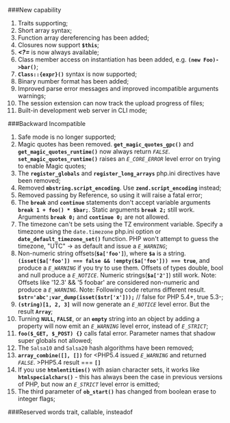 ###New capability
1. Traits supporting;
2. Short array syntax;
3. Function array dereferencing has been added;
4. Closures now support **`$this`**;
5. ***<?=*** is now always available;
6. Class member access on instantiation has been added, e.g. **`(new Foo)->bar()`**;
7. **`Class::{expr}()`** syntax is now supported;
8. Binary number format has been added;
9. Improved parse error messages and improved incompatible arguments warnings;
10. The session extension can now track the upload progress of files;
11. Built-in development web server in CLI mode;

###Backward Incompatible
1. Safe mode is no longer supported;
2. Magic quotes has been removed. **`get_magic_quotes_gpc()`** and **`get_magic_quotes_runtime()`** now always return _`FALSE`_. 
    **`set_magic_quotes_runtime()`** raises an _`E_CORE_ERROR`_ level error on trying to enable Magic quotes;
3. The **`register_globals`** and **`register_long_arrays`** php.ini directives have been removed;
4. Removed **`mbstring.script_encoding`**. Use **`zend.script_encoding`** instead;
5. Removed passing by Reference, so using it will raise a fatal error;
6. The **`break`** and **`continue`** statements don't accept variable arguments **`break 1 + foo() * $bar;`**. 
    Static arguments **`break 2;`** still work. Arguments **`break 0;`** and **`continue 0;`** are not allowed.
7. The timezone can't be sets using the TZ environment variable. Specify a timezone using the `date.timezone` php.ini option 
    or **`date_default_timezone_set()`** function. PHP won't attempt to guess the timezone, "UTC" -> as default and issue a *`E_WARNING`*;
8. Non-numeric string offsets(**`$a['foo']`**), where **`$a`** is a string. 
    **`(isset($a['foo']) === false && !empty($a['foo'])) === true`**, and produce a *`E_WARNING`* if you try to use them. 
    Offsets of types double, bool and null produce a *`E_NOTICE`*. Numeric strings(**`$a['2']`**) still work. 
    Note: Offsets like '12.3' && '5 foobar' are considered non-numeric and produce a *`E_WARNING`*. 
    Note: Following code returns different result. **`$str='abc';var_dump(isset($str['x']));`** // false for PHP 5.4+, true 5.3-;
9. **`(string)[1, 2, 3]`** will now generate an *`E_NOTICE`* level error. But the result **`Array`**;
10. Turning **`NULL`**, **`FALSE`**, or an **`empty`** string into an object by adding a property will now emit an *`E_WARNING`* level error, instead of *`E_STRICT`*;
11. **`foo($_GET, $_POST) {}`** calls fatal error. Parameter names that shadow super globals not allowed;
12. The `Salsa10` and `Salsa20` hash algorithms have been removed;
13. **`array_combine([], [])`** for <PHP5.4 issued _`E_WARNING`_ and returned _`FALSE`_. >PHP5.4 result === **`[]`**
14. If you use **`htmlentities()`** with asian character sets, it works like **`htmlspecialchars()`** - this has always been the case in previous versions of PHP,
    but now an _`E_STRICT`_ level error is emitted;
15. The third parameter of **`ob_start()`** has changed from boolean erase to integer flags;

###Reserved words
trait, callable, insteadof
